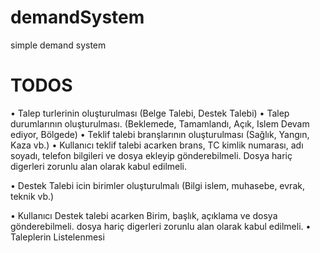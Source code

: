 # demandSystem

simple demand system

# TODOS

• Talep turlerinin oluşturulması (Belge Talebi, Destek Talebi)
• Talep durumlarının oluşturulması. (Beklemede, Tamamlandı, Açık, Islem Devam
ediyor, Bölgede)
• Teklif talebi branşlarının oluşturulması (Sağlık, Yangın, Kaza vb.)
• Kullanıcı teklif talebi acarken brans, TC kimlik numarası, adı soyadı, telefon
bilgileri ve dosya ekleyip gönderebilmeli. Dosya hariç digerleri zorunlu alan olarak
kabul edilmeli.

• Destek Talebi icin birimler oluşturulmalı (Bilgi islem, muhasebe, evrak, teknik vb.)

• Kullanıcı Destek talebi acarken Birim, başlık, açıklama ve dosya gönderebilmeli.
dosya hariç digerleri zorunlu alan olarak kabul edilmeli.
• Taleplerin Listelenmesi
